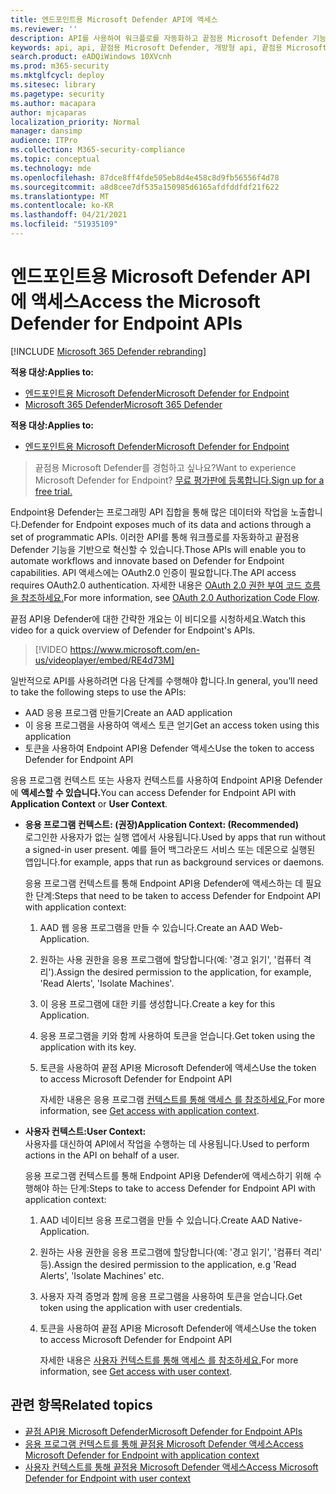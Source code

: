 ```yaml
---
title: 엔드포인트용 Microsoft Defender API에 액세스
ms.reviewer: ''
description: API를 사용하여 워크플로를 자동화하고 끝점용 Microsoft Defender 기능을 기반으로 혁신하는 방법을 배우기
keywords: api, api, 끝점용 Microsoft Defender, 개방형 api, 끝점용 Microsoft Defender api, 공개 api, 지원되는 api, 경고, 장치, 사용자, 도메인, ip, 파일, 고급 헌팅, 쿼리
search.product: eADQiWindows 10XVcnh
ms.prod: m365-security
ms.mktglfcycl: deploy
ms.sitesec: library
ms.pagetype: security
ms.author: macapara
author: mjcaparas
localization_priority: Normal
manager: dansimp
audience: ITPro
ms.collection: M365-security-compliance
ms.topic: conceptual
ms.technology: mde
ms.openlocfilehash: 87dce8ff4fde505eb8d4e458c8d9fb56556f4d78
ms.sourcegitcommit: a8d8cee7df535a150985d6165afdfddfdf21f622
ms.translationtype: MT
ms.contentlocale: ko-KR
ms.lasthandoff: 04/21/2021
ms.locfileid: "51935109"
---
```

# <a name="access-the-microsoft-defender-for-endpoint-apis"></a><span data-ttu-id="4ecbc-104">엔드포인트용 Microsoft Defender API에 액세스</span><span class="sxs-lookup"><span data-stu-id="4ecbc-104">Access the Microsoft Defender for Endpoint APIs</span></span> 

[!INCLUDE [Microsoft 365 Defender rebranding](../../includes/microsoft-defender.md)]

<span data-ttu-id="4ecbc-105">**적용 대상:**</span><span class="sxs-lookup"><span data-stu-id="4ecbc-105">**Applies to:**</span></span>
- [<span data-ttu-id="4ecbc-106">엔드포인트용 Microsoft Defender</span><span class="sxs-lookup"><span data-stu-id="4ecbc-106">Microsoft Defender for Endpoint</span></span>](https://go.microsoft.com/fwlink/p/?linkid=2154037)
- [<span data-ttu-id="4ecbc-107">Microsoft 365 Defender</span><span class="sxs-lookup"><span data-stu-id="4ecbc-107">Microsoft 365 Defender</span></span>](https://go.microsoft.com/fwlink/?linkid=2118804)


<span data-ttu-id="4ecbc-108">**적용 대상:**</span><span class="sxs-lookup"><span data-stu-id="4ecbc-108">**Applies to:**</span></span> 
- [<span data-ttu-id="4ecbc-109">엔드포인트용 Microsoft Defender</span><span class="sxs-lookup"><span data-stu-id="4ecbc-109">Microsoft Defender for Endpoint</span></span>](https://go.microsoft.com/fwlink/?linkid=2154037)

> <span data-ttu-id="4ecbc-110">끝점용 Microsoft Defender를 경험하고 싶나요?</span><span class="sxs-lookup"><span data-stu-id="4ecbc-110">Want to experience Microsoft Defender for Endpoint?</span></span> [<span data-ttu-id="4ecbc-111">무료 평가판에 등록합니다.</span><span class="sxs-lookup"><span data-stu-id="4ecbc-111">Sign up for a free trial.</span></span>](https://www.microsoft.com/microsoft-365/windows/microsoft-defender-atp?ocid=docs-wdatp-exposedapis-abovefoldlink) 



<span data-ttu-id="4ecbc-112">Endpoint용 Defender는 프로그래밍 API 집합을 통해 많은 데이터와 작업을 노출합니다.</span><span class="sxs-lookup"><span data-stu-id="4ecbc-112">Defender for Endpoint exposes much of its data and actions through a set of programmatic APIs.</span></span> <span data-ttu-id="4ecbc-113">이러한 API를 통해 워크플로를 자동화하고 끝점용 Defender 기능을 기반으로 혁신할 수 있습니다.</span><span class="sxs-lookup"><span data-stu-id="4ecbc-113">Those APIs will enable you to automate workflows and innovate based on Defender for Endpoint capabilities.</span></span> <span data-ttu-id="4ecbc-114">API 액세스에는 OAuth2.0 인증이 필요합니다.</span><span class="sxs-lookup"><span data-stu-id="4ecbc-114">The API access requires OAuth2.0 authentication.</span></span> <span data-ttu-id="4ecbc-115">자세한 내용은 [OAuth 2.0 권한 부여 코드 흐름을 참조하세요.](https://docs.microsoft.com/azure/active-directory/develop/active-directory-v2-protocols-oauth-code)</span><span class="sxs-lookup"><span data-stu-id="4ecbc-115">For more information, see [OAuth 2.0 Authorization Code Flow](https://docs.microsoft.com/azure/active-directory/develop/active-directory-v2-protocols-oauth-code).</span></span>

<span data-ttu-id="4ecbc-116">끝점 API용 Defender에 대한 간략한 개요는 이 비디오를 시청하세요.</span><span class="sxs-lookup"><span data-stu-id="4ecbc-116">Watch this video for a quick overview of Defender for Endpoint's APIs.</span></span> 
>[!VIDEO https://www.microsoft.com/en-us/videoplayer/embed/RE4d73M]

<span data-ttu-id="4ecbc-117">일반적으로 API를 사용하려면 다음 단계를 수행해야 합니다.</span><span class="sxs-lookup"><span data-stu-id="4ecbc-117">In general, you’ll need to take the following steps to use the APIs:</span></span>
- <span data-ttu-id="4ecbc-118">AAD 응용 프로그램 만들기</span><span class="sxs-lookup"><span data-stu-id="4ecbc-118">Create an AAD application</span></span>
- <span data-ttu-id="4ecbc-119">이 응용 프로그램을 사용하여 액세스 토큰 얻기</span><span class="sxs-lookup"><span data-stu-id="4ecbc-119">Get an access token using this application</span></span>
- <span data-ttu-id="4ecbc-120">토큰을 사용하여 Endpoint API용 Defender 액세스</span><span class="sxs-lookup"><span data-stu-id="4ecbc-120">Use the token to access Defender for Endpoint API</span></span>


<span data-ttu-id="4ecbc-121">응용 프로그램 컨텍스트 또는 사용자  컨텍스트를 사용하여 Endpoint API용 Defender에 **액세스할 수 있습니다.**</span><span class="sxs-lookup"><span data-stu-id="4ecbc-121">You can access Defender for Endpoint API with **Application Context** or **User Context**.</span></span>

- <span data-ttu-id="4ecbc-122">**응용 프로그램 컨텍스트: (권장)**</span><span class="sxs-lookup"><span data-stu-id="4ecbc-122">**Application Context: (Recommended)**</span></span> <br>
    <span data-ttu-id="4ecbc-123">로그인한 사용자가 없는 실행 앱에서 사용됩니다.</span><span class="sxs-lookup"><span data-stu-id="4ecbc-123">Used by apps that run without a signed-in user present.</span></span> <span data-ttu-id="4ecbc-124">예를 들어 백그라운드 서비스 또는 데몬으로 실행된 앱입니다.</span><span class="sxs-lookup"><span data-stu-id="4ecbc-124">for example, apps that run as background services or daemons.</span></span>

    <span data-ttu-id="4ecbc-125">응용 프로그램 컨텍스트를 통해 Endpoint API용 Defender에 액세스하는 데 필요한 단계:</span><span class="sxs-lookup"><span data-stu-id="4ecbc-125">Steps that need to be taken to access Defender for Endpoint API with application context:</span></span>

  1. <span data-ttu-id="4ecbc-126">AAD 웹 응용 프로그램을 만들 수 있습니다.</span><span class="sxs-lookup"><span data-stu-id="4ecbc-126">Create an AAD Web-Application.</span></span>
  2. <span data-ttu-id="4ecbc-127">원하는 사용 권한을 응용 프로그램에 할당합니다(예: '경고 읽기', '컴퓨터 격리').</span><span class="sxs-lookup"><span data-stu-id="4ecbc-127">Assign the desired permission to the application, for example, 'Read Alerts', 'Isolate Machines'.</span></span> 
  3. <span data-ttu-id="4ecbc-128">이 응용 프로그램에 대한 키를 생성합니다.</span><span class="sxs-lookup"><span data-stu-id="4ecbc-128">Create a key for this Application.</span></span>
  4. <span data-ttu-id="4ecbc-129">응용 프로그램을 키와 함께 사용하여 토큰을 얻습니다.</span><span class="sxs-lookup"><span data-stu-id="4ecbc-129">Get token using the application with its key.</span></span>
  5. <span data-ttu-id="4ecbc-130">토큰을 사용하여 끝점 API용 Microsoft Defender에 액세스</span><span class="sxs-lookup"><span data-stu-id="4ecbc-130">Use the token to access Microsoft Defender for Endpoint API</span></span>

     <span data-ttu-id="4ecbc-131">자세한 내용은 응용 프로그램 [컨텍스트를 통해 액세스 를 참조하세요.](exposed-apis-create-app-webapp.md)</span><span class="sxs-lookup"><span data-stu-id="4ecbc-131">For more information, see [Get access with application context](exposed-apis-create-app-webapp.md).</span></span>


- <span data-ttu-id="4ecbc-132">**사용자 컨텍스트:**</span><span class="sxs-lookup"><span data-stu-id="4ecbc-132">**User Context:**</span></span> <br>
    <span data-ttu-id="4ecbc-133">사용자를 대신하여 API에서 작업을 수행하는 데 사용됩니다.</span><span class="sxs-lookup"><span data-stu-id="4ecbc-133">Used to perform actions in the API on behalf of a user.</span></span>

    <span data-ttu-id="4ecbc-134">응용 프로그램 컨텍스트를 통해 Endpoint API용 Defender에 액세스하기 위해 수행해야 하는 단계:</span><span class="sxs-lookup"><span data-stu-id="4ecbc-134">Steps to take to access Defender for Endpoint API with application context:</span></span>

  1. <span data-ttu-id="4ecbc-135">AAD 네이티브 응용 프로그램을 만들 수 있습니다.</span><span class="sxs-lookup"><span data-stu-id="4ecbc-135">Create AAD Native-Application.</span></span>
  2. <span data-ttu-id="4ecbc-136">원하는 사용 권한을 응용 프로그램에 할당합니다(예: '경고 읽기', '컴퓨터 격리' 등).</span><span class="sxs-lookup"><span data-stu-id="4ecbc-136">Assign the desired permission to the application, e.g 'Read Alerts', 'Isolate Machines' etc.</span></span> 
  3. <span data-ttu-id="4ecbc-137">사용자 자격 증명과 함께 응용 프로그램을 사용하여 토큰을 얻습니다.</span><span class="sxs-lookup"><span data-stu-id="4ecbc-137">Get token using the application with user credentials.</span></span>
  4. <span data-ttu-id="4ecbc-138">토큰을 사용하여 끝점 API용 Microsoft Defender에 액세스</span><span class="sxs-lookup"><span data-stu-id="4ecbc-138">Use the token to access Microsoft Defender for Endpoint API</span></span>

     <span data-ttu-id="4ecbc-139">자세한 내용은 [사용자 컨텍스트를 통해 액세스 를 참조하세요.](exposed-apis-create-app-nativeapp.md)</span><span class="sxs-lookup"><span data-stu-id="4ecbc-139">For more information, see [Get access with user context](exposed-apis-create-app-nativeapp.md).</span></span>


## <a name="related-topics"></a><span data-ttu-id="4ecbc-140">관련 항목</span><span class="sxs-lookup"><span data-stu-id="4ecbc-140">Related topics</span></span>
- [<span data-ttu-id="4ecbc-141">끝점 API용 Microsoft Defender</span><span class="sxs-lookup"><span data-stu-id="4ecbc-141">Microsoft Defender for Endpoint APIs</span></span>](exposed-apis-list.md)
- [<span data-ttu-id="4ecbc-142">응용 프로그램 컨텍스트를 통해 끝점용 Microsoft Defender 액세스</span><span class="sxs-lookup"><span data-stu-id="4ecbc-142">Access Microsoft Defender for Endpoint with application context</span></span>](exposed-apis-create-app-webapp.md)
- [<span data-ttu-id="4ecbc-143">사용자 컨텍스트를 통해 끝점용 Microsoft Defender 액세스</span><span class="sxs-lookup"><span data-stu-id="4ecbc-143">Access Microsoft Defender for Endpoint with user context</span></span>](exposed-apis-create-app-nativeapp.md)
